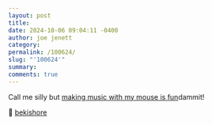 ```yaml
---
layout: post
title: 
date: 2024-10-06 09:04:11 -0400
author: joe jenett
category: 
permalink: /100624/
slug: "'100624'"
summary: 
comments: true
---
```

Call me silly but [making music with my mouse is fun](https://noise.jake.fun/)dammit!

🎩 [bekishore](https://pinboard.in/u:bekishore)



<a href="https://brid.gy/publish/mastodon"></a>